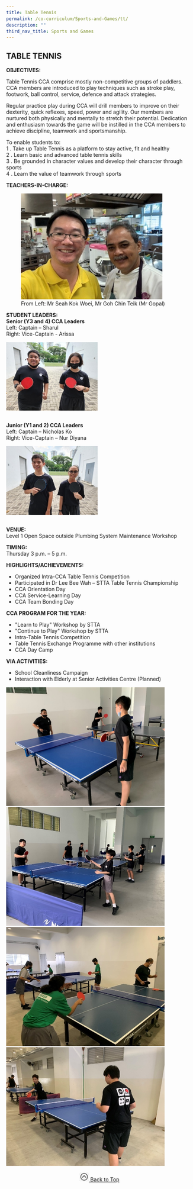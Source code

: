 ```yaml
---
title: Table Tennis
permalink: /co-curriculum/Sports-and-Games/tt/
description: ""
third_nav_title: Sports and Games
---
```

## TABLE TENNIS

**OBJECTIVES:**

Table Tennis CCA comprise mostly non-competitive groups of paddlers. CCA members are introduced to play techniques such as stroke play, footwork, ball control, service, defence and attack strategies.

Regular practice play during CCA will drill members to improve on their dexterity, quick reflexes, speed, power and agility. Our members are nurtured both physically and mentally to stretch their potential. Dedication and enthusiasm towards the game will be instilled in the CCA members to achieve discipline, teamwork and sportsmanship.

To enable students to:<br>
1 \.  Take up Table Tennis as a platform to stay active, fit and healthy<br>
2 \.  Learn basic and advanced table tennis skills<br>
3 \.  Be grounded in character values and develop their character through sports<br>
4 \.  Learn the value of teamwork through sports

**TEACHERS-IN-CHARGE:**

<figure>
<img src="/images/tt1.jpg" style="width:90%">
<figcaption>  From Left: Mr Seah Kok Woei, Mr Goh Chin Teik (Mr Gopal)
 </figcaption>
</figure>

**STUDENT LEADERS:**<br>
**Senior (Y3 and 4) CCA Leaders** <br>
Left: Captain – Sharul <br>
Right: Vice-Captain - Arissa

<img src="/images/tt2.jpg" style="width:49%" align=left>
<br clear="left"><br>

**Junior (Y1 and 2) CCA Leaders** <br>
Left: Captain – Nicholas Ko <br>
Right: Vice-Captain – Nur Diyana

<img src="/images/tt3.jpg" style="width:49%" align=left>
<br clear="left"><br>

**VENUE:**<br>
Level 1 Open Space outside Plumbing System Maintenance Workshop

**TIMING:**<br>
Thursday 3 p.m. – 5 p.m.

**HIGHLIGHTS/ACHIEVEMENTS:**

*   Organized Intra-CCA Table Tennis Competition
*   Participated in Dr Lee Bee Wah – STTA Table Tennis Championship
*   CCA Orientation Day
*   CCA Service-Learning Day
*   CCA Team Bonding Day

**CCA PROGRAM FOR THE YEAR:**

*   "Learn to Play" Workshop by STTA
*   "Continue to Play" Workshop by STTA
*   Intra-Table Tennis Competition
*   Table Tennis Exchange Programme with other institutions
*   CCA Day Camp

**VIA ACTIVITIES:**

*   School Cleanliness Campaign
*   Interaction with Elderly at Senior Activities Centre (Planned)

<img src="/images/tt4.jpg" style="width:85%"><br>
<img src="/images/tt5.jpg" style="width:85%"><br>
<img src="/images/tt6.jpg" style="width:85%"><br>
<img src="/images/tt7.jpg" style="width:85%">

<p align="center"><a href="#"><img src="/images/arrow-up.jpg" style="width:25px; display:inline"/> Back to Top </a> </p>